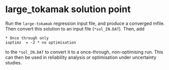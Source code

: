# large_tokamak solution point

Run the `large-tokamak` regression input file, and produce a converged mfile. Then convert this solution to an input file (`*sol_IN.DAT`). Then, add
```
* Once through only
ioptimz  = -2 * no optimisation
```
to the `*sol_IN.DAT` to convert it to a once-through, non-optimising run. This can then be used in reliability analysis or optimisation under uncertainty studies.